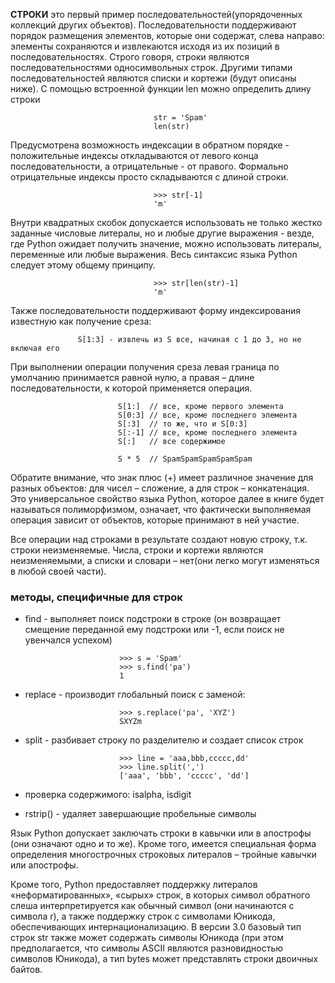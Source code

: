 **СТРОКИ**
это первый пример последовательностей(упорядоченных коллекций других объектов). Последовательности поддерживают порядок размещения элементов, которые они содержат, слева направо: элементы сохраняются и извлекаются исходя из их
позиций в последовательностях. Строго говоря, строки являются последовательностями односимвольных строк. Другими типами последовательностей являются списки и кортежи (будут описаны ниже). С помощью встроенной функции len можно определить длину строки

                                    str = 'Spam'
                                    len(str)

Предусмотрена возможность индексации в обратном порядке - положительные индексы откладываются от левого конца последовательности, а отрицательные - от правого. Формально отрицательные индексы просто складываются с длиной строки.

                                    >>> str[-1]
                                    'm'

Внутри квадратных скобок допускается использовать не только жестко заданные числовые литералы, но и любые другие выражения - везде, где Python ожидает получить значение, можно использовать литералы, переменные или любые выражения. Весь синтаксис языка Python следует этому общему принципу.

                                    >>> str[len(str)-1]
                                    'm'

Также последовательности поддерживают форму индексирования известную как получение среза:

                   S[1:3] - извлечь из S все, начиная с 1 до 3, но не включая его

При выполнении операции получения среза левая граница по умолчанию принимается равной нулю, а правая – длине последовательности, к которой применяется операция.

                            S[1:]  // все, кроме первого элемента
                            S[0:3] // все, кроме последнего элемента
                            S[:3]  // то же, что и S[0:3]
                            S[:-1] // все, кроме последнего элемента
                            S[:]   // все содержимое

                            S * 5  // SpamSpamSpamSpamSpam

Обратите внимание, что знак плюс (+) имеет различное значение для разных объектов: для чисел – сложение, а для строк – конкатенация. Это универсальное свойство языка Python, которое далее в книге будет называться полиморфизмом, означает, что фактически выполняемая операция зависит от объектов, которые принимают в ней участие.

Все операции над строками в результате создают новую строку, т.к. строки неизменяемые. Числа, строки и кортежи являются неизменяемыми, а списки и словари – нет(они легко могут изменяться в любой своей части).

### методы, специфичные для строк  
 * find - выполняет поиск подстроки в строке (он возвращает смещение переданной ему подстроки или -1, если поиск не увенчался успехом)  
 
                            >>> s = 'Spam'
                            >>> s.find('pa')
                            1

 * replace - производит глобальный поиск с заменой:  

                            >>> s.replace('pa', 'XYZ')
                            SXYZm  

 * split - разбивает строку по разделителю и создает список строк  

                            >>> line = 'aaa,bbb,ccccc,dd'
                            >>> line.split(',')
                            ['aaa', 'bbb', 'ccccc', 'dd']

* проверка содержимого: isalpha, isdigit  

* rstrip() - удаляет завершающие пробельные символы

Язык Python допускает заключать строки в кавычки или в апострофы (они означают одно и то же). Кроме того, имеется специальная форма определения многострочных строковых литералов – тройные кавычки или апострофы.

Кроме того, Python предоставляет поддержку литералов «неформатированных», «сырых» строк, в которых символ обратного слеша интерпретируется как обычный символ (они начинаются с символа r), а также поддержку строк с символами Юникода, обеспечивающих интернационализацию. В версии 3.0 базовый тип строк str также может содержать символы Юникода (при этом
предполагается, что символы ASCII являются разновидностью символов Юникода), а тип bytes может представлять строки двоичных байтов.